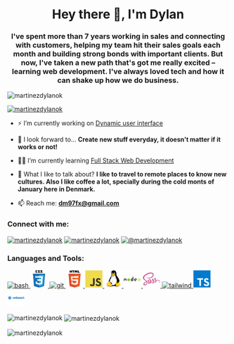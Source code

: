 <h1 align="center">Hey there 👋, I'm Dylan</h1>
<h3 align="center">I've spent more than 7 years working in sales and connecting with customers, helping my team hit their sales goals each month and building strong bonds with important clients. But now, I've taken a new path that's got me really excited – learning web development. I've always loved tech and how it can shake up how we do business.</h3>

<p align="left"> <img src="https://komarev.com/ghpvc/?username=martinezdylanok&label=Profile%20views&color=0e75b6&style=flat" alt="martinezdylanok" /> </p>

<p align="left"> <a href="https://github.com/ryo-ma/github-profile-trophy"><img src="https://github-profile-trophy.vercel.app/?username=martinezdylanok" alt="martinezdylanok" /></a> </p>

- ⚡ I’m currently working on [Dynamic user interface](https://github.com/martinezdylanok/Dynamic-user-interface-project)

- 🔭 I look forward to... **Create new stuff everyday, it doesn't matter if it works or not!**

- 👨‍💻 I’m currently learning [Full Stack Web Development](https://www.theodinproject.com/paths/full-stack-javascript)

- 💬 What I like to talk about? **I like to travel to remote places to know new cultures. Also I like coffee a lot, specially during the cold monts of January here in Denmark.**

- 📫 Reach me: **dm97fx@gmail.com**

<h3 align="left">Connect with me:</h3>
<p align="left">
<a href="https://linkedin.com/in/martinezdylanok" target="blank"><img align="center" src="https://raw.githubusercontent.com/rahuldkjain/github-profile-readme-generator/master/src/images/icons/Social/linked-in-alt.svg" alt="martinezdylanok" height="30" width="40" /></a>
<a href="https://www.leetcode.com/martinezdylanok" target="blank"><img align="center" src="https://raw.githubusercontent.com/rahuldkjain/github-profile-readme-generator/master/src/images/icons/Social/leet-code.svg" alt="martinezdylanok" height="30" width="40" /></a>
<a href="https://www.hackerearth.com/@martinezdylanok" target="blank"><img align="center" src="https://raw.githubusercontent.com/rahuldkjain/github-profile-readme-generator/master/src/images/icons/Social/hackerearth.svg" alt="@martinezdylanok" height="30" width="40" /></a>
</p>

<h3 align="left">Languages and Tools:</h3>
<p align="left"> <a href="https://www.gnu.org/software/bash/" target="_blank" rel="noreferrer"> <img src="https://www.vectorlogo.zone/logos/gnu_bash/gnu_bash-icon.svg" alt="bash" width="40" height="40"/> </a> <a href="https://www.w3schools.com/css/" target="_blank" rel="noreferrer"> <img src="https://raw.githubusercontent.com/devicons/devicon/master/icons/css3/css3-original-wordmark.svg" alt="css3" width="40" height="40"/> </a> <a href="https://git-scm.com/" target="_blank" rel="noreferrer"> <img src="https://www.vectorlogo.zone/logos/git-scm/git-scm-icon.svg" alt="git" width="40" height="40"/> </a> <a href="https://www.w3.org/html/" target="_blank" rel="noreferrer"> <img src="https://raw.githubusercontent.com/devicons/devicon/master/icons/html5/html5-original-wordmark.svg" alt="html5" width="40" height="40"/> </a> <a href="https://developer.mozilla.org/en-US/docs/Web/JavaScript" target="_blank" rel="noreferrer"> <img src="https://raw.githubusercontent.com/devicons/devicon/master/icons/javascript/javascript-original.svg" alt="javascript" width="40" height="40"/> </a> <a href="https://www.linux.org/" target="_blank" rel="noreferrer"> <img src="https://raw.githubusercontent.com/devicons/devicon/master/icons/linux/linux-original.svg" alt="linux" width="40" height="40"/> </a> <a href="https://nodejs.org" target="_blank" rel="noreferrer"> <img src="https://raw.githubusercontent.com/devicons/devicon/master/icons/nodejs/nodejs-original-wordmark.svg" alt="nodejs" width="40" height="40"/> </a> <a href="https://sass-lang.com" target="_blank" rel="noreferrer"> <img src="https://raw.githubusercontent.com/devicons/devicon/master/icons/sass/sass-original.svg" alt="sass" width="40" height="40"/> </a> <a href="https://tailwindcss.com/" target="_blank" rel="noreferrer"> <img src="https://www.vectorlogo.zone/logos/tailwindcss/tailwindcss-icon.svg" alt="tailwind" width="40" height="40"/> </a> <a href="https://www.typescriptlang.org/" target="_blank" rel="noreferrer"> <img src="https://raw.githubusercontent.com/devicons/devicon/master/icons/typescript/typescript-original.svg" alt="typescript" width="40" height="40"/> </a> <a href="https://webpack.js.org" target="_blank" rel="noreferrer"> <img src="https://raw.githubusercontent.com/devicons/devicon/d00d0969292a6569d45b06d3f350f463a0107b0d/icons/webpack/webpack-original-wordmark.svg" alt="webpack" width="40" height="40"/> </a> </p>

<p><img align="left" src="https://github-readme-stats.vercel.app/api/top-langs?username=martinezdylanok&show_icons=true&locale=en&layout=compact" alt="martinezdylanok" /></p>

<p>&nbsp;<img align="center" src="https://github-readme-stats.vercel.app/api?username=martinezdylanok&show_icons=true&locale=en" alt="martinezdylanok" /></p>

<p><img align="center" src="https://github-readme-streak-stats.herokuapp.com/?user=martinezdylanok&" alt="martinezdylanok" /></p>
